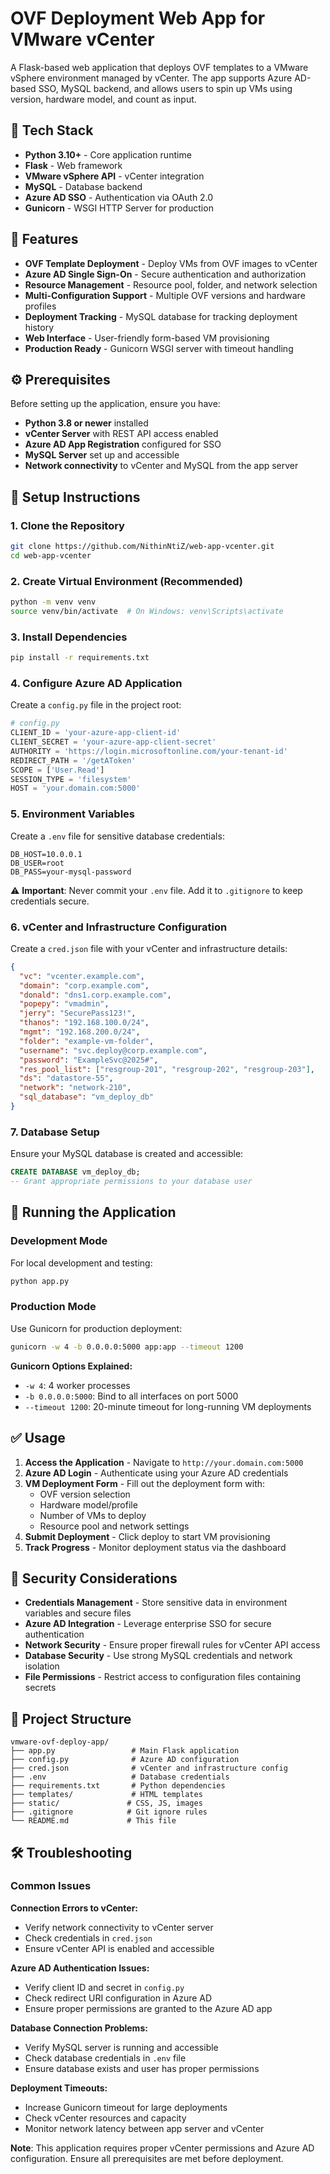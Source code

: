 
# OVF Deployment Web App for VMware vCenter

A Flask-based web application that deploys OVF templates to a VMware vSphere environment managed by vCenter. The app supports Azure AD-based SSO, MySQL backend, and allows users to spin up VMs using version, hardware model, and count as input.

## 🧰 Tech Stack

-   **Python 3.10+** - Core application runtime
-   **Flask** - Web framework
-   **VMware vSphere API** - vCenter integration
-   **MySQL** - Database backend
-   **Azure AD SSO** - Authentication via OAuth 2.0
-   **Gunicorn** - WSGI HTTP Server for production

## 🚀 Features

-   **OVF Template Deployment** - Deploy VMs from OVF images to vCenter
-   **Azure AD Single Sign-On** - Secure authentication and authorization
-   **Resource Management** - Resource pool, folder, and network selection
-   **Multi-Configuration Support** - Multiple OVF versions and hardware profiles
-   **Deployment Tracking** - MySQL database for tracking deployment history
-   **Web Interface** - User-friendly form-based VM provisioning
-   **Production Ready** - Gunicorn WSGI server with timeout handling

## ⚙️ Prerequisites

Before setting up the application, ensure you have:

-   **Python 3.8 or newer** installed
-   **vCenter Server** with REST API access enabled
-   **Azure AD App Registration** configured for SSO
-   **MySQL Server** set up and accessible
-   **Network connectivity** to vCenter and MySQL from the app server

## 🔧 Setup Instructions

### 1. Clone the Repository

```bash
git clone https://github.com/NithinNtiZ/web-app-vcenter.git
cd web-app-vcenter

```

### 2. Create Virtual Environment (Recommended)

```bash
python -m venv venv
source venv/bin/activate  # On Windows: venv\Scripts\activate

```

### 3. Install Dependencies

```bash
pip install -r requirements.txt

```

### 4. Configure Azure AD Application

Create a `config.py` file in the project root:

```python
# config.py
CLIENT_ID = 'your-azure-app-client-id'
CLIENT_SECRET = 'your-azure-app-client-secret'
AUTHORITY = 'https://login.microsoftonline.com/your-tenant-id'
REDIRECT_PATH = '/getAToken'
SCOPE = ['User.Read']
SESSION_TYPE = 'filesystem'
HOST = 'your.domain.com:5000'

```

### 5. Environment Variables

Create a `.env` file for sensitive database credentials:

```env
DB_HOST=10.0.0.1
DB_USER=root
DB_PASS=your-mysql-password

```

⚠️ **Important**: Never commit your `.env` file. Add it to `.gitignore` to keep credentials secure.

### 6. vCenter and Infrastructure Configuration

Create a `cred.json` file with your vCenter and infrastructure details:

```json
{
  "vc": "vcenter.example.com",
  "domain": "corp.example.com",
  "donald": "dns1.corp.example.com",
  "popepy": "vmadmin",
  "jerry": "SecurePass123!",
  "thanos": "192.168.100.0/24",
  "mgmt": "192.168.200.0/24",
  "folder": "example-vm-folder",
  "username": "svc.deploy@corp.example.com",
  "password": "ExampleSvc@2025#",
  "res_pool_list": ["resgroup-201", "resgroup-202", "resgroup-203"],
  "ds": "datastore-55",
  "network": "network-210",
  "sql_database": "vm_deploy_db"
}

```

### 7. Database Setup

Ensure your MySQL database is created and accessible:

```sql
CREATE DATABASE vm_deploy_db;
-- Grant appropriate permissions to your database user

```

## 🏃 Running the Application

### Development Mode

For local development and testing:

```bash
python app.py

```

### Production Mode

Use Gunicorn for production deployment:

```bash
gunicorn -w 4 -b 0.0.0.0:5000 app:app --timeout 1200

```

**Gunicorn Options Explained:**

-   `-w 4`: 4 worker processes
-   `-b 0.0.0.0:5000`: Bind to all interfaces on port 5000
-   `--timeout 1200`: 20-minute timeout for long-running VM deployments

## ✅ Usage

1.  **Access the Application** - Navigate to `http://your.domain.com:5000`
2.  **Azure AD Login** - Authenticate using your Azure AD credentials
3.  **VM Deployment Form** - Fill out the deployment form with:
    -   OVF version selection
    -   Hardware model/profile
    -   Number of VMs to deploy
    -   Resource pool and network settings
4.  **Submit Deployment** - Click deploy to start VM provisioning
5.  **Track Progress** - Monitor deployment status via the dashboard

## 🔐 Security Considerations

-   **Credentials Management** - Store sensitive data in environment variables and secure files
-   **Azure AD Integration** - Leverage enterprise SSO for secure authentication
-   **Network Security** - Ensure proper firewall rules for vCenter API access
-   **Database Security** - Use strong MySQL credentials and network isolation
-   **File Permissions** - Restrict access to configuration files containing secrets

## 📁 Project Structure

```
vmware-ovf-deploy-app/
├── app.py                 # Main Flask application
├── config.py              # Azure AD configuration
├── cred.json              # vCenter and infrastructure config
├── .env                   # Database credentials
├── requirements.txt       # Python dependencies
├── templates/             # HTML templates
├── static/               # CSS, JS, images
├── .gitignore            # Git ignore rules
└── README.md             # This file

```

## 🛠️ Troubleshooting

### Common Issues

**Connection Errors to vCenter:**

-   Verify network connectivity to vCenter server
-   Check credentials in `cred.json`
-   Ensure vCenter API is enabled and accessible

**Azure AD Authentication Issues:**

-   Verify client ID and secret in `config.py`
-   Check redirect URI configuration in Azure AD
-   Ensure proper permissions are granted to the Azure AD app

**Database Connection Problems:**

-   Verify MySQL server is running and accessible
-   Check database credentials in `.env` file
-   Ensure database exists and user has proper permissions

**Deployment Timeouts:**

-   Increase Gunicorn timeout for large deployments
-   Check vCenter resources and capacity
-   Monitor network latency between app server and vCenter

**Note**: This application requires proper vCenter permissions and Azure AD configuration. Ensure all prerequisites are met before deployment.